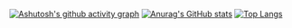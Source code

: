 [![Ashutosh's github activity graph](https://github-readme-activity-graph.vercel.app/graph?username=ArthurCRodrigues&theme=github-compact)](https://github.com/ashutosh00710/github-readme-activity-graph)
[![Anurag's GitHub stats](https://github-readme-stats.vercel.app/api?username=ArthurCRodrigues&theme=gotham&show_icons=true)](https://github.com/anuraghazra/github-readme-stats)
[![Top Langs](https://github-readme-stats.vercel.app/api/top-langs/?username=ArthurCRodrigues&theme=gotham&show_icons=true)](https://github.com/anuraghazra/github-readme-stats)
